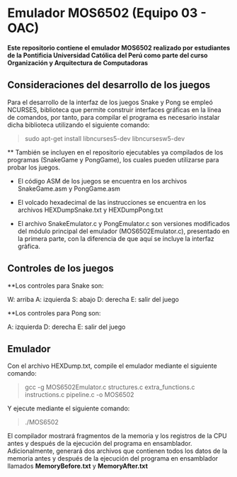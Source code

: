 # Emulador MOS6502 (Equipo 03 - OAC)

**Este repositorio contiene el emulador MOS6502 realizado por estudiantes de la Pontificia Universidad Católica del Perú como parte del curso Organización y Arquitectura de Computadoras**

## Consideraciones del desarrollo de los juegos
Para el desarrollo de la interfaz de los juegos Snake y Pong se empleó NCURSES, biblioteca que permite construir interfaces gráficas en la línea de comandos, por tanto, para compilar el programa es necesario instalar dicha biblioteca utilizando el siguiente comando:

>sudo apt-get install libncurses5-dev libncursesw5-dev

** También se incluyen en el repositorio ejecutables ya compilados de los programas (SnakeGame y PongGame), los cuales pueden utilizarse para probar los juegos.

- El código ASM de los juegos se encuentra en los archivos SnakeGame.asm y PongGame.asm

- El volcado hexadecimal de las instrucciones se encuentra en los archivos HEXDumpSnake.txt y HEXDumpPong.txt

- El archivo SnakeEmulator.c y PongEmulator.c son versiones modificados del módulo principal del emulador (MOS6502Emulator.c), presentado en la primera parte, con la diferencia de que aquí se incluye la interfaz gràfica.

## Controles de los juegos
**Los controles para Snake son:

W: arriba
A: izquierda
S: abajo
D: derecha
E: salir del juego

**Los controles para Pong son:

A: izquierda
D: derecha
E: salir del juego

## Emulador
Con el archivo HEXDump.txt, compile el emulador mediante el siguiente comando:

>gcc -g MOS6502Emulator.c structures.c extra_functions.c instructions.c pipeline.c -o MOS6502

Y ejecute mediante el siguiente comando:

>./MOS6502

El compilador mostrará fragmentos de la memoria y los registros de la CPU antes y después de la ejecución del programa en ensamblador. Adicionalmente, generará dos archivos que contienen todos los datos de la memoria antes y después de la ejecución del programa en ensamblador llamados **MemoryBefore.txt** y **MemoryAfter.txt**
